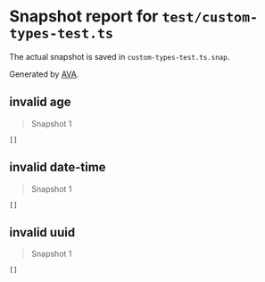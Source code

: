 # Snapshot report for `test/custom-types-test.ts`

The actual snapshot is saved in `custom-types-test.ts.snap`.

Generated by [AVA](https://ava.li).

## invalid age

> Snapshot 1

    []

## invalid date-time

> Snapshot 1

    []

## invalid uuid

> Snapshot 1

    []
